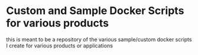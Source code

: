 # Custom and Sample Docker Scripts for various products

this is meant to be a repository of the various sample/custom docker scripts I create for various products or applications


